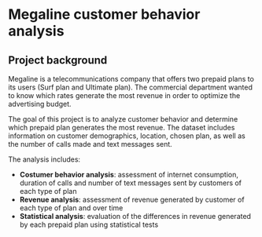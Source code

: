 # Megaline customer behavior analysis
## Project background
Megaline is a telecommunications company that offers two prepaid plans to its users (Surf plan and Ultimate plan). The commercial department wanted to know which rates generate the most revenue in order to optimize the advertising budget. 

The goal of this project is to analyze customer behavior and determine which prepaid plan generates the most revenue.  The dataset includes information on customer demographics, location, chosen plan, as well as the number of calls made and text messages sent.

The analysis includes:
- **Costumer behavior analysis**: assessment of internet consumption, duration of calls and number of text messages sent by customers of each type of plan
- **Revenue analysis**: assessment of revenue generated by customer of each type of plan and over time
- **Statistical analysis**: evaluation of the differences in revenue generated by each prepaid plan using statistical tests


